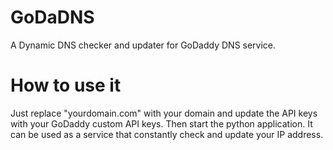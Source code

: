 # GoDaDNS
A Dynamic DNS checker and updater for GoDaddy DNS service.

<h1>How to use it</h1>
Just replace "yourdomain.com" with your domain and update the API keys with your GoDaddy custom API keys.
Then start the python application. It can be used as a service that constantly check and update your IP address.
